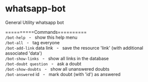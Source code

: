 # whatsapp-bot
General Utility whatsapp bot

==========Commands==========
<br>
```/bot-help``` &nbsp; - &nbsp; show this help menu
<br>
```/bot-all``` &nbsp; - &nbsp; tag everyone
<br>
```/bot-add-link``` data link &nbsp; - &nbsp; save the resource 'link' (with additional associated 'data')
<br>
```/bot-show-links``` &nbsp; - &nbsp; show all links in the database
<br>
```/bot-doubt question``` &nbsp; - &nbsp; ask a doubt
<br>
```/bot-show-doubts``` &nbsp; - &nbsp; show all unanswered doubts
<br>
```/bot-answered``` id &nbsp; - &nbsp; mark doubt (with 'id') as answered
<br>